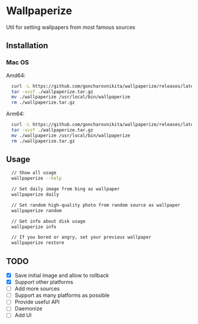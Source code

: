 # Wallpaperize

Util for setting wallpapers from most famous sources

## Installation

### Mac OS

Amd64:

```bash
  curl -L https://github.com/goncharovnikita/wallpaperize/releases/latest/download/wallpaperize-darwin-amd64.tar.gz > ./wallpaperize.tar.gz
  tar -xvzf ./wallpaperize.tar.gz
  mv ./wallpaperize /usr/local/bin/wallpaperize
  rm ./wallpaperize.tar.gz
```

Arm64:

```bash
  curl -L https://github.com/goncharovnikita/wallpaperize/releases/latest/download/wallpaperize-darwin-arm64.tar.gz > ./wallpaperize.tar.gz
  tar -xvzf ./wallpaperize.tar.gz
  mv ./wallpaperize /usr/local/bin/wallpaperize
  rm ./wallpaperize.tar.gz
```

## Usage

```bash
  // Show all usage
  wallpaperize --help

  // Set daily image from bing as wallpaper
  wallpaperize daily

  // Set random high-quality photo from random source as wallpaper
  wallpaperize random

  // Get info about disk usage
  wallpaperize info

  // If you bored or angry, set your previous wallpaper
  wallpaperize restore
```

## TODO
- [x] Save initial image and allow to rollback
- [x] Support other platforms
- [ ] Add more sources
- [ ] Support as many platforms as possible
- [ ] Provide useful API
- [ ] Daemonize
- [ ] Add UI
